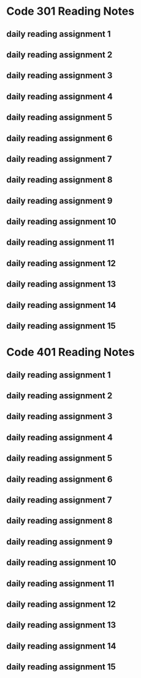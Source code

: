 # Code 301 Reading Notes

## daily reading assignment 1
## daily reading assignment 2
## daily reading assignment 3
## daily reading assignment 4
## daily reading assignment 5
## daily reading assignment 6
## daily reading assignment 7
## daily reading assignment 8
## daily reading assignment 9
## daily reading assignment 10
## daily reading assignment 11
## daily reading assignment 12
## daily reading assignment 13
## daily reading assignment 14
## daily reading assignment 15


# Code 401 Reading Notes

## daily reading assignment 1
## daily reading assignment 2
## daily reading assignment 3
## daily reading assignment 4
## daily reading assignment 5
## daily reading assignment 6
## daily reading assignment 7
## daily reading assignment 8
## daily reading assignment 9
## daily reading assignment 10
## daily reading assignment 11
## daily reading assignment 12
## daily reading assignment 13
## daily reading assignment 14
## daily reading assignment 15
